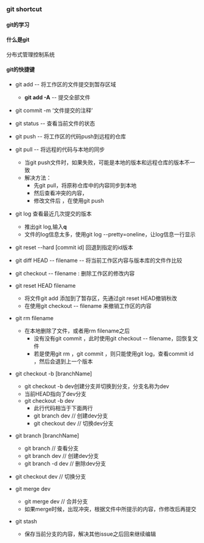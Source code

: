 ### git shortcut 

#### git的学习

#### 什么是git
分布式管理控制系统

#### git的快捷键

+ git add -- 将工作区的文件提交到暂存区域
	- **git add -A** -- 提交全部文件
+ git commit -m ‘文件提交的注释’ 
+ git status -- 查看当前文件的状态
+ git push -- 将工作区的代码push到远程的仓库
+ git pull -- 将远程的代码与本地的同步
	- 当git push文件时，如果失败，可能是本地的版本和远程仓库的版本不一致
	- 解决方法：
		* 先git pull，将原称仓库中的内容同步到本地
		* 然后查看冲突的内容，
		* 修改文件后 ，在使用git push

+ git log 查看最近几次提交的版本
	- 推出git log,输入**q**
	- 文件的log信息太多，使用git log --pretty=oneline，让log信息一行显示

+ git reset --hard [commit id] 回退到指定的id版本
+ git diff HEAD -- filename -- 将当前工作区内容与版本库的文件作比较

+ git checkout -- filename : 删除工作区的修改内容
+ git reset HEAD filename 
	 - 将文件git add 添加到了暂存区，先通过git reset HEAD撤销秋改
	 - 在使用git checkout -- filename 来撤销工作区的内容

+ git rm filename 
	- 在本地删除了文件，或者用rm filename之后
		* 没有没有git commit ，此时使用git checkout -- filename，回恢复文件
		* 若是使用git rm ，git commit ，则只能使用git log，查看commit id ，然后会退到上一个版本

+ git checkout -b [branchName]
	- git checkout -b dev创建分支并切换到分支，分支名称为dev
	- 当前HEAD指向了dev分支
	- git checkout -b dev 
		* 此行代码相当于下面两行
		* git branch dev  // 创建dev分支
		* git checkout dev // 切换dev分支

+ git branch [branchName]
	- git branch // 查看分支
	- git branch dev // 创建dev分支
	- git branch -d dev // 删除dev分支

+ git checkout dev // 切换分支

+ git merge dev 
	- git merge dev // 合并分支
	- 如果merge时候，出现冲突，根据文件中所提示的内容，作修改后再提交

+ git stash
	- 保存当前分支的内容，解决其他issue之后回来继续编辑

